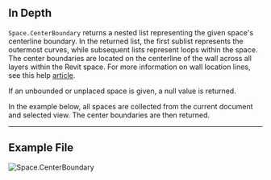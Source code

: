 ## In Depth
`Space.CenterBoundary` returns a nested list representing the given space's centerline boundary. In the returned list, the first sublist represents the outermost curves, while subsequent lists represent loops within the space. The center boundaries are located on the centerline of the wall across all layers within the Revit space. For more information on wall location lines, see this help [article](https://help.autodesk.com/view/RVT/2024/ENU/?guid=GUID-0BB62832-36DD-4E06-A9D4-EE98CE0FCF89).

If an unbounded or unplaced space is given, a null value is returned.

In the example below, all spaces are collected from the current document and selected view. The center boundaries are then returned.
___
## Example File

![Space.CenterBoundary](./Revit.Elements.Space.CenterBoundary_img.jpg)